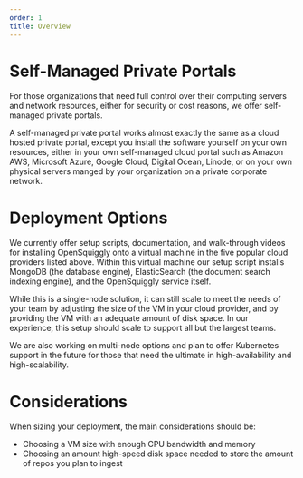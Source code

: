 ```yaml
---
order: 1
title: Overview
---
```

# Self-Managed Private Portals

For those organizations that need full control over their computing servers and network resources, either
for security or cost reasons, we offer self-managed private portals.

A self-managed private portal works almost exactly the same as a cloud hosted private portal, except you
install the software yourself on your own resources, either in your own self-managed cloud portal such as
Amazon AWS, Microsoft Azure, Google Cloud, Digital Ocean, Linode, or on your own physical servers manged
by your organization on a private corporate network.

# Deployment Options

We currently offer setup scripts, documentation, and walk-through videos for installing OpenSquiggly
onto a virtual machine in the five popular cloud providers listed above. Within this virtual machine
our setup script installs MongoDB (the database engine), ElasticSearch (the document search indexing
engine), and the OpenSquiggly service itself.

While this is a single-node solution, it can still scale to meet the needs of your team by adjusting
the size of the VM in your cloud provider, and by providing the VM with an adequate amount of disk
space. In our experience, this setup should scale to support all but the largest teams.

We are also working on multi-node options and plan to offer Kubernetes support in the future for
those that need the ultimate in high-availability and high-scalability.

# Considerations

When sizing your deployment, the main considerations should be:

* Choosing a VM size with enough CPU bandwidth and memory
* Choosing an amount high-speed disk space needed to store the amount of repos you plan to ingest
